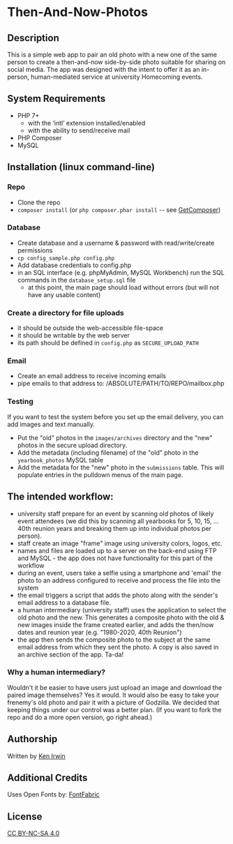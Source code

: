 # Then-And-Now-Photos

## Description
This is a simple web app to pair an old photo with a new one of the same person to create a then-and-now side-by-side photo suitable for sharing on social media. The app was designed with the intent to offer it as an in-person, human-mediated service at university Homecoming events.

## System Requirements
* PHP 7+
  * with the ‘intl’ extension installed/enabled
  * with the ability to send/receive mail
* PHP Composer
* MySQL

## Installation (linux command-line)

### Repo
* Clone the repo
* `composer install` (or `php composer.phar install` -- see [GetComposer](https://getcomposer.org/doc/00-intro.md#installation-linux-unix-macos))

### Database
* Create database and a username & password with read/write/create permissions
* `cp config_sample.php config.php`
* Add database credentials to config.php
* in an SQL interface (e.g. phpMyAdmin, MySQL Workbench) run the SQL commands in the `database_setup.sql` file
  * at this point, the main page should load without errors (but will not have any usable content) 

### Create a directory for file uploads
* it should be outside the web-accessible file-space 
* it should be writable by the web server
* its path should be defined in `config.php` as `SECURE_UPLOAD_PATH`

### Email
* Create an email address to receive incoming emails
* pipe emails to that address to: /ABSOLUTE/PATH/TO/REPO/mailbox.php

### Testing

If you want to test the system before you set up the email delivery, you can add images and text manually. 
* Put the "old" photos in the `images/archives` directory and the "new" photos in the secure upload directory. 
* Add the metadata (including filename) of the "old" photo in the `yearbook_photos` MySQL table
* Add the metadata for the "new" photo in the `submissions` table. This will populate entries in the pulldown menus of the main page. 

## The intended workflow: 
* university staff prepare for an event by scanning old photos of likely event attendees (we did this by scanning all yearbooks for 5, 10, 15, ... 40th reunion years and breaking them up into individual photos per person).
* staff create an image "frame" image using university colors, logos, etc.
* names and files are loaded up to a server on the back-end using FTP and MySQL - the app does not have functionality for this part of the workflow
* during an event, users take a selfie using a smartphone and 'email' the photo to an address configured to receive and process the file into the system
* the email triggers a script that adds the photo along with the sender's email address to a database file.
* a human intermediary (university staff) uses the application to select the old photo and the new. This generates a composite photo with the old & new images inside the frame created earlier, and adds the then/now dates and reunion year (e.g. "1980-2020, 40th Reunion")
* the app then sends the composite photo to the subject at the same email address from which they sent the photo. A copy is also saved in an archive section of the app. Ta-da!

### Why a human intermediary? 

Wouldn't it be easier to have users just upload an image and download the paired image themselves? Yes it would. It would also be easy to take your frenemy's old photo and pair it with a picture of Godzilla. We decided that keeping things under our control was a better plan. (If you want to fork the repo and do a more open version, go right ahead.) 

## Authorship

Written by [Ken Irwin](https://www.github.com/kenirwin)

## Additional Credits

Uses Open Fonts by: [FontFabric](https://www.fontfabric.com/fonts/mont/)


## License

[CC BY-NC-SA 4.0](https://creativecommons.org/licenses/by-nc-sa/4.0/)